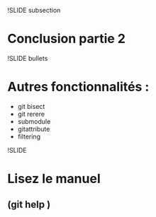 !SLIDE subsection

# Conclusion partie 2

!SLIDE bullets

# Autres fonctionnalités :
* git bisect
* git rerere
* submodule
* gitattribute
* filtering

!SLIDE

# Lisez le manuel
## (git help <commande>)
